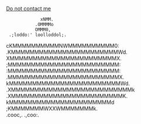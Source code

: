 <a href="mailto:Do not contact me" style="Font-Color: Blue;">Do not contact me<a>
               
  
                 xNMM.         
               .OMMMMo           
               OMMM0,   
     .;loddo:' loolloddol;.      
   cKMMMMMMMMMMNWMMMMMMMMMM0:    
 .KMMMMMMMMMMMMMMMMMMMMMMMWd.    
 XMMMMMMMMMMMMMMMMMMMMMMMX.      
;MMMMMMMMMMMMMMMMMMMMMMMM:       
:MMMMMMMMMMMMMMMMMMMMMMMM:       
.MMMMMMMMMMMMMMMMMMMMMMMMX.      
 kMMMMMMMMMMMMMMMMMMMMMMMMWd.    
 .XMMMMMMMMMMMMMMMMMMMMMMMMMMk   
  .XMMMMMMMMMMMMMMMMMMMMMMMMK.   
    kMMMMMMMMMMMMMMMMMMMMMMd     
     ;KMMMMMMMWXXWMMMMMMMk.      
       .cooc,.    .,coo:.
